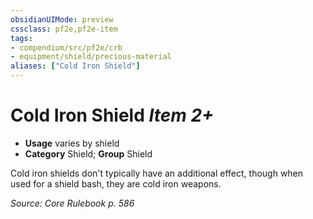```yaml
---
obsidianUIMode: preview
cssclass: pf2e,pf2e-item
tags:
- compendium/src/pf2e/crb
- equipment/shield/precious-material 
aliases: ["Cold Iron Shield"]
---
```

# Cold Iron Shield *Item 2+*  

- **Usage** varies by shield
- **Category** Shield; **Group** Shield 

Cold iron shields don't typically have an additional effect, though when used for a shield bash, they are cold iron weapons.

*Source: Core Rulebook p. 586*